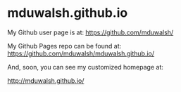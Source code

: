 # mduwalsh.github.io

My Github user page is at: 
https://github.com/mduwalsh/

My Github Pages repo can be found at:  
https://github.com/mduwalsh/mduwalsh.github.io/

And, soon, you can see my customized homepage at:

http://mduwalsh.github.io/
